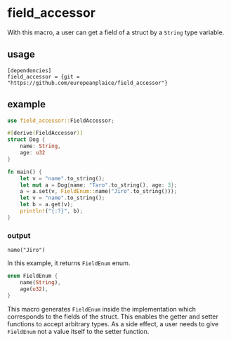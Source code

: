 # field_accessor

With this macro, a user can get a field of a struct by a `String` type variable.

## usage

```
[dependencies]
field_accessor = {git = "https://github.com/europeanplaice/field_accessor"}
```

## example
```rust
use field_accessor::FieldAccessor;

#[derive(FieldAccessor)]
struct Dog {
    name: String,
    age: u32
}

fn main() {
    let v = "name".to_string();
    let mut a = Dog{name: "Taro".to_string(), age: 3};
    a = a.set(v, FieldEnum::name("Jiro".to_string()));
    let v = "name".to_string();
    let b = a.get(v);
    println!("{:?}", b);
}
```
### output
```
name("Jiro")
```

In this example, it returns `FieldEnum` enum.
```rust
enum FieldEnum {
    name(String),
    age(u32),
}
```
This macro generates `FieldEnum` inside the implementation which corresponds to the fields of the struct. This enables the getter and setter functions to accept arbitrary types. As a side effect, a user needs to give `FieldEnum` not a value itself to the setter function.
